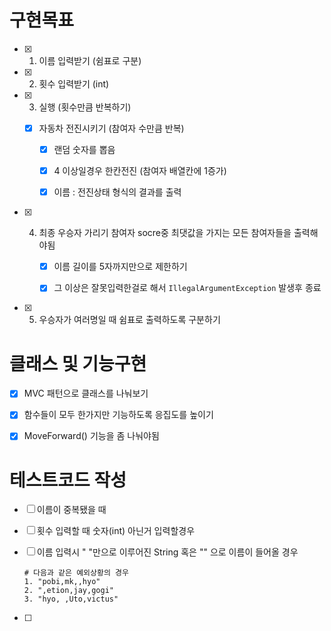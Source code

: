 # 구현목표

- [x] 1. 이름 입력받기 (쉼표로 구분)

- [x] 2. 횟수 입력받기 (int)

- [x] 3. 실행 (횟수만큼 반복하기)
  - [x] 자동차 전진시키기 (참여자 수만큼 반복)
    
    - [x] 랜덤 숫자를 뽑음
    
    - [x] 4 이상일경우 한칸전진 (참여자 배열칸에 1증가)
    
    - [x] 이름 : 전진상태 형식의 결과를 출력

- [x] 4. 최종 우승자 가리기 참여자 socre중 최댓값을 가지는 모든 참여자들을 출력해야됨
     
     - [x] 이름 길이를 5자까지만으로 제한하기
     
     - [x] 그 이상은 잘못입력한걸로 해서 `IllegalArgumentException` 발생후 종료

- [x] 5. 우승자가 여러명일 때 쉼표로 출력하도록 구분하기

# 클래스 및 기능구현

- [x] MVC 패턴으로 클래스를 나눠보기

- [x] 함수들이 모두 한가지만 기능하도록 응집도를 높이기

- [x] MoveForward() 기능을 좀 나눠야됨

# 테스트코드 작성

- [ ] 이름이 중복됐을 때

- [ ] 횟수 입력할 때 숫자(int) 아닌거 입력할경우

- [ ] 이름 입력시 " "만으로 이루어진 String 혹은 "" 으로 이름이 들어올 경우
  
  ```
  # 다음과 같은 예외상황의 경우
  1. "pobi,mk,,hyo"
  2. ",etion,jay,gogi"
  3. "hyo, ,Uto,victus"
  ```

- [ ] 
